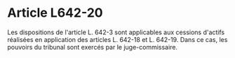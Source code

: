 # Article L642-20

Les dispositions de l'article L. 642-3 sont applicables aux cessions d'actifs réalisées en application des articles L. 642-18 et L. 642-19. Dans ce cas, les pouvoirs du tribunal sont exercés par le juge-commissaire.
